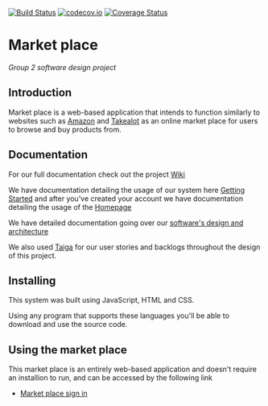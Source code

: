 [![Build Status](https://travis-ci.com/2153068/test.svg?branch=master)](https://travis-ci.com/2153068/Market-Place)
[![codecov.io](https://img.shields.io/codecov/c/github/dwyl/learn-tdd/master.svg?style=flat-square)](https://app.codecov.io/gh/2153068/Market-Place/commits?page=1)
[![Coverage Status](https://coveralls.io/repos/github/2153068/Market-Place/badge.svg?branch=master)](https://coveralls.io/github/2153068/Market-Place?branch=master)
# Market place
_Group 2 software design project_

## Introduction
Market place is a web-based application that intends to function similarly to websites such as [Amazon](http://amazon.com/) and [Takealot](https://www.takealot.com/) as an online market place for users to browse and buy products from.

## Documentation
For our full documentation check out the project [Wiki](https://github.com/2153068/Market-Place/wiki) 

We have documentation detailing the usage of our system here [Getting Started](https://github.com/2153068/Market-Place/wiki/Getting-Started) and after you've created your account we have documentation detailing the usage of the [Homepage](https://github.com/2153068/Market-Place/wiki/Home-Page)

We have detailed documentation going over our [software's design and architecture](https://github.com/2153068/Market-Place/wiki/Software-architecture)

We also used [Taiga](https://tree.taiga.io/project/williambooi-market-place/timeline) for our user stories and backlogs throughout the design of this project.

## Installing
This system was built using JavaScript, HTML and CSS. 

Using any program that supports these languages you'll be able to download and use the source code.

## Using the market place
This market place is an entirely web-based application and doesn't require an installion to run, and can be accessed by the following link 
* [Market place sign in](https://witsmarketproject.web.app/signin.html)

